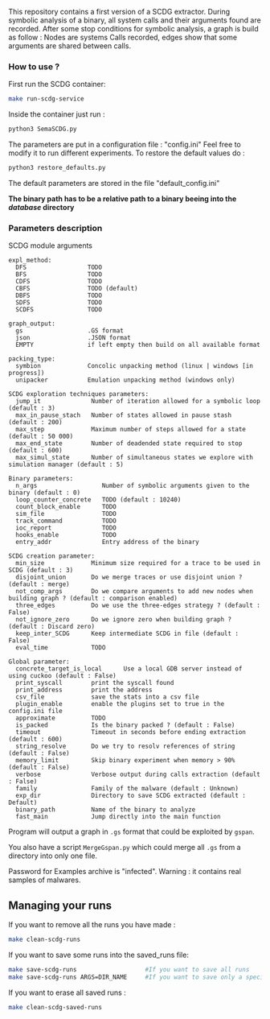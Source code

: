This repository contains a first version of a SCDG extractor.
During symbolic analysis of a binary, all system calls and their arguments found are recorded. After some stop conditions for symbolic analysis, a graph is build as follow : Nodes are systems Calls recorded, edges show that some arguments are shared between calls.

### How to use ?
First run the SCDG container:
```bash
make run-scdg-service
```

Inside the container just run  :
```bash
python3 SemaSCDG.py
```

The parameters are put in a configuration file : "config.ini"
Feel free to modify it to run different experiments. To restore the default values do :
```bash
python3 restore_defaults.py
```
The default parameters are stored in the file "default_config.ini"

**The binary path has to be a relative path to a binary beeing into the *database* directory**

### Parameters description
SCDG module arguments

```
expl_method:
  DFS                 TODO
  BFS                 TODO
  CDFS                TODO
  CBFS                TODO (default)
  DBFS                TODO
  SDFS                TODO
  SCDFS               TODO

graph_output:
  gs                  .GS format
  json                .JSON format
  EMPTY               if left empty then build on all available format

packing_type:
  symbion             Concolic unpacking method (linux | windows [in progress])
  unipacker           Emulation unpacking method (windows only)

SCDG exploration techniques parameters:
  jump_it              Number of iteration allowed for a symbolic loop (default : 3)
  max_in_pause_stach   Number of states allowed in pause stash (default : 200)
  max_step             Maximum number of steps allowed for a state (default : 50 000)
  max_end_state        Number of deadended state required to stop (default : 600)
  max_simul_state      Number of simultaneous states we explore with simulation manager (default : 5)

Binary parameters:
  n_args                  Number of symbolic arguments given to the binary (default : 0)
  loop_counter_concrete   TODO (default : 10240)
  count_block_enable      TODO
  sim_file                TODO
  track_command           TODO
  ioc_report              TODO
  hooks_enable            TODO
  entry_addr              Entry address of the binary

SCDG creation parameter:
  min_size             Minimum size required for a trace to be used in SCDG (default : 3)
  disjoint_union       Do we merge traces or use disjoint union ? (default : merge)
  not_comp_args        Do we compare arguments to add new nodes when building graph ? (default : comparison enabled)
  three_edges          Do we use the three-edges strategy ? (default : False)
  not_ignore_zero      Do we ignore zero when building graph ? (default : Discard zero)
  keep_inter_SCDG      Keep intermediate SCDG in file (default : False)
  eval_time            TODO

Global parameter:
  concrete_target_is_local      Use a local GDB server instead of using cuckoo (default : False)
  print_syscall        print the syscall found
  print_address        print the address
  csv_file             save the stats into a csv file
  plugin_enable        enable the plugins set to true in the config.ini file
  approximate          TODO
  is_packed            Is the binary packed ? (default : False)
  timeout              Timeout in seconds before ending extraction (default : 600)
  string_resolve       Do we try to resolv references of string (default : False)
  memory_limit         Skip binary experiment when memory > 90% (default : False)
  verbose              Verbose output during calls extraction (default : False)
  family               Family of the malware (default : Unknown)
  exp_dir              Directory to save SCDG extracted (default : Default)
  binary_path          Name of the binary to analyze
  fast_main            Jump directly into the main function 
```

Program will output a graph in `.gs` format that could be exploited by `gspan`.

You also have a script `MergeGspan.py` which could merge all `.gs` from a directory into only one file.

Password for Examples archive is "infected". Warning : it contains real samples of malwares.


## Managing your runs

If you want to remove all the runs you have made :
```bash
make clean-scdg-runs
```

If you want to save some runs into the saved_runs file:
```bash
make save-scdg-runs                   #If you want to save all runs
make save-scdg-runs ARGS=DIR_NAME     #If you want to save only a specific run
```

If you want to erase all saved runs :
```bash
make clean-scdg-saved-runs
```